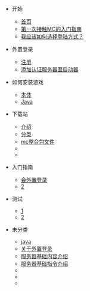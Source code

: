 <!-- docs/_sidebar.md -->

* 开始

    * [首页]()
    * [第一次接触MC的入门指南](first/main-old)
    * [我应该如何选择登陆方式？](first/what-should-i-login)

* 外置登录

    * [注册](login/register)
    * [添加认证服务器至启动器](login/authServer)

* 如何安装游戏

    * [本体](setup/game)
    * [Java](setup/java)

* 下载站

    * [介绍](dowanload/introduce)
    * [分类](dowanload/)
    * [mc整合包文件](dowanload/)
    * [](dowanload/)
    * [](dowanload/)

* 入门指南

    * [会外置登录](start/canLogin)
    * [2](setup/java)

* 测试

    * [1](setup/game)
    * [2](setup/java)

* 未分类

    * [java](undefind/java)
    * [关于外置登录](undefind/aboutLogin)
    * [服务器基础内容介绍](undefind/basicContant)
    * [服务器基础指令介绍](undefind/basicCommand)
    * [](undefind/)
    * [](undefind/)
    * [](undefind/)



